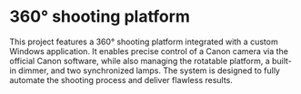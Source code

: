 # 360° shooting platform
 
This project features a 360° shooting platform integrated with a custom Windows application. It enables precise control of a Canon camera via the official Canon software, while also managing the rotatable platform, a built-in dimmer, and two synchronized lamps. The system is designed to fully automate the shooting process and deliver flawless results.
